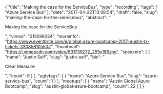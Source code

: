 {
  "title": "Making the case for the ServiceBus",
  "type": "recording",
  "tags": [
    "Azure Service Bus"
  ],
  "date": "2017-04-22T13:08:54",
  "draft": false,
  "slug": "making-the-case-for-the-servicebus",
  "abstract": "<p>Making the case for the ServiceBus</p>",
  "vimeo": "215098024",
  "moreinfo": "https://www.eventbrite.com/e/global-azure-bootcamp-2017-austin-tx-tickets-33085810550#",
  "thumbnail": "https://i.vimeocdn.com/video/631739272_295x166.jpg",
  "speakers": [
    {
      "name": "Justin Self",
      "slug": "justin-self",
      "bio": "<p>Clear Measure</p>",
      "count": 9
    }
  ],
  "ugtvtags": [
    {
      "name": "Azure Service Bus",
      "slug": "azure-service-bus",
      "count": 1
    }
  ],
  "meetups": [
    {
      "name": "Austin Global Azure Bootcamp",
      "slug": "austin-global-azure-bootcamp",
      "count": 22
    }
  ]
}
